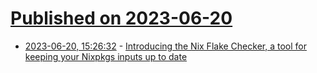 # [Published on 2023-06-20](index.md)

* [2023-06-20, 15:26:32](https://lobste.rs/s/fancbx/introducing_nix_flake_checker_tool_for) - [Introducing the Nix Flake Checker, a tool for keeping your Nixpkgs inputs up to date](https://determinate.systems/posts/flake-checker)
